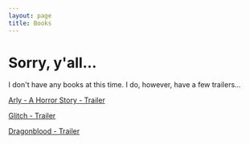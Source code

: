 ```yaml
---
layout: page
title: Books
---
```


<h1> Sorry,  y'all... </h1>
<p> I don't have any books at this time. I do, however, have a few trailers...</p>
<p><a href = "https://samuraiowl.github.io/trailer-arly">Arly - A Horror Story - Trailer</p>
<p><a href = "https://samuraiowl.github.io/glitch-trailer">Glitch - Trailer</p>
<p><a href = "https://samuraiowl.github.io/dragonblood-trailer">Dragonblood - Trailer </p>
